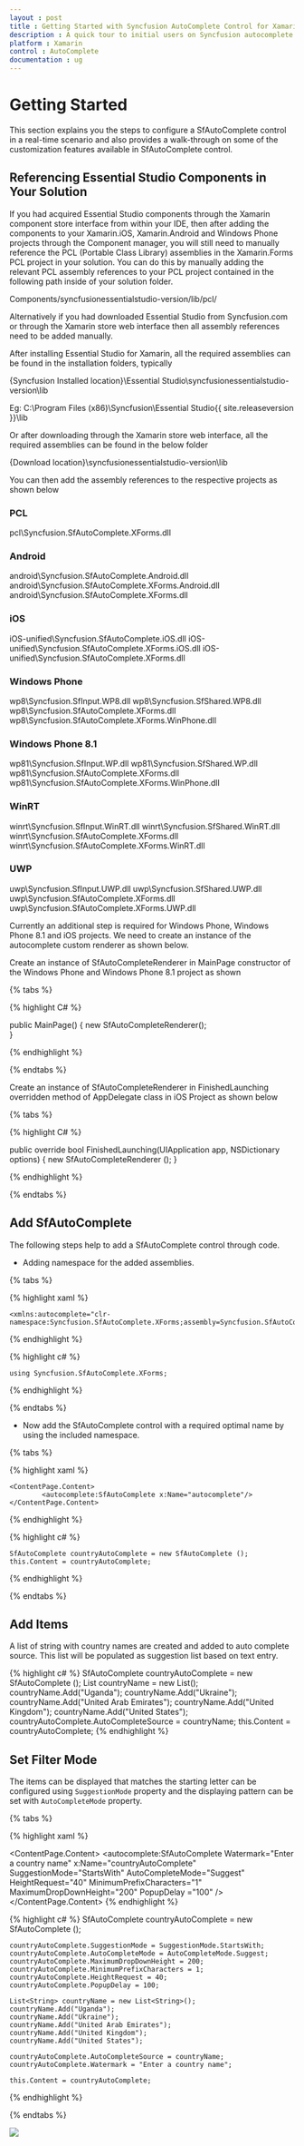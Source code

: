 ```yaml
---
layout : post
title : Getting Started with Syncfusion AutoComplete Control for Xamarin.Forms
description : A quick tour to initial users on Syncfusion autocomplete control for Xamarin.Forms platform
platform : Xamarin
control : AutoComplete
documentation : ug
---
```


# Getting Started

This section explains you the steps to configure a SfAutoComplete control in a real-time scenario and also provides a walk-through on some of the customization features available in SfAutoComplete control.

## Referencing Essential Studio Components in Your Solution	

If you had acquired Essential Studio components through the Xamarin component store interface from within your IDE, then after adding the components to your Xamarin.iOS, Xamarin.Android and Windows Phone projects through the Component manager, you will still need to manually reference the PCL (Portable Class Library) assemblies in the Xamarin.Forms PCL project in your solution. You can do this by manually adding the relevant PCL assembly references to your PCL project contained in the following path inside of your solution folder.

Components/syncfusionessentialstudio-version/lib/pcl/

Alternatively if you had downloaded Essential Studio from Syncfusion.com or through the Xamarin store web interface then all assembly references need to be added manually.

After installing Essential Studio for Xamarin, all the required assemblies can be found in the installation folders, typically

{Syncfusion Installed location}\Essential Studio\syncfusionessentialstudio-version\lib

Eg: C:\Program Files (x86)\Syncfusion\Essential Studio\{{ site.releaseversion }}\lib

Or after downloading through the Xamarin store web interface, all the required assemblies can be found in the below folder

{Download location}\syncfusionessentialstudio-version\lib


You can then add the assembly references to the respective projects as shown below

### PCL 
pcl\Syncfusion.SfAutoComplete.XForms.dll

### Android 
android\Syncfusion.SfAutoComplete.Android.dll
android\Syncfusion.SfAutoComplete.XForms.Android.dll
android\Syncfusion.SfAutoComplete.XForms.dll

### iOS 
iOS-unified\Syncfusion.SfAutoComplete.iOS.dll
iOS-unified\Syncfusion.SfAutoComplete.XForms.iOS.dll
iOS-unified\Syncfusion.SfAutoComplete.XForms.dll

### Windows Phone
wp8\Syncfusion.SfInput.WP8.dll
wp8\Syncfusion.SfShared.WP8.dll
wp8\Syncfusion.SfAutoComplete.XForms.dll
wp8\Syncfusion.SfAutoComplete.XForms.WinPhone.dll

### Windows Phone 8.1
wp81\Syncfusion.SfInput.WP.dll
wp81\Syncfusion.SfShared.WP.dll
wp81\Syncfusion.SfAutoComplete.XForms.dll
wp81\Syncfusion.SfAutoComplete.XForms.WinPhone.dll

### WinRT 
winrt\Syncfusion.SfInput.WinRT.dll
winrt\Syncfusion.SfShared.WinRT.dll
winrt\Syncfusion.SfAutoComplete.XForms.dll
winrt\Syncfusion.SfAutoComplete.XForms.WinRT.dll

### UWP 
uwp\Syncfusion.SfInput.UWP.dll
uwp\Syncfusion.SfShared.UWP.dll
uwp\Syncfusion.SfAutoComplete.XForms.dll
uwp\Syncfusion.SfAutoComplete.XForms.UWP.dll


Currently an additional step is required for Windows Phone, Windows Phone 8.1 and iOS projects. We need to create an instance of the autocomplete custom renderer as shown below. 

Create an instance of SfAutoCompleteRenderer in MainPage constructor of the Windows Phone and Windows Phone 8.1 project as shown 

{% tabs %}

{% highlight C# %}

public MainPage()
{
 new SfAutoCompleteRenderer();  
}

{% endhighlight %}

{% endtabs %}

Create an instance of SfAutoCompleteRenderer in FinishedLaunching overridden method of AppDelegate class in iOS Project as shown below

{% tabs %}

{% highlight C# %}

public override bool FinishedLaunching(UIApplication app, NSDictionary options)
{
    new SfAutoCompleteRenderer ();
}	

{% endhighlight %}

{% endtabs %}

## Add SfAutoComplete

The following steps help to add a SfAutoComplete control through code.

* Adding namespace for the added assemblies. 

{% tabs %}

{% highlight xaml %}

	<xmlns:autocomplete="clr-namespace:Syncfusion.SfAutoComplete.XForms;assembly=Syncfusion.SfAutoComplete.XForms"/>

{% endhighlight %}

{% highlight c# %}

	using Syncfusion.SfAutoComplete.XForms;

{% endhighlight %}

{% endtabs %}

* Now add the SfAutoComplete control with a required optimal name by using the included namespace.

{% tabs %}

{% highlight xaml %}

	<ContentPage.Content>
			<autocomplete:SfAutoComplete x:Name="autocomplete"/>
	</ContentPage.Content>
	
{% endhighlight %}

{% highlight c# %}

	SfAutoComplete countryAutoComplete = new SfAutoComplete ();
	this.Content = countryAutoComplete;

{% endhighlight %}

{% endtabs %}

## Add Items

A list of string with country names are created and added to auto complete source. This list will be populated as suggestion list based on text entry.

{% highlight c# %}
	SfAutoComplete countryAutoComplete = new SfAutoComplete ();
    List<String> countryName = new List<String>();
	countryName.Add("Uganda");
	countryName.Add("Ukraine");
	countryName.Add("United Arab Emirates");
	countryName.Add("United Kingdom");
	countryName.Add("United States");	
	countryAutoComplete.AutoCompleteSource = countryName;
	this.Content = countryAutoComplete;
{% endhighlight %}


## Set Filter Mode

The items can be displayed that matches the starting letter can be configured using `SuggestionMode` property and the displaying pattern can be set with `AutoCompleteMode` property.
 
{% tabs %}

{% highlight xaml %}

<ContentPage.Content>
  	<autocomplete:SfAutoComplete Watermark="Enter a country name" x:Name="countryAutoComplete" SuggestionMode="StartsWith" AutoCompleteMode="Suggest" HeightRequest="40" MinimumPrefixCharacters="1" MaximumDropDownHeight="200" PopupDelay ="100" />
</ContentPage.Content>
{% endhighlight %}

{% highlight c# %}
	SfAutoComplete countryAutoComplete = new SfAutoComplete ();
	
	countryAutoComplete.SuggestionMode = SuggestionMode.StartsWith;
	countryAutoComplete.AutoCompleteMode = AutoCompleteMode.Suggest;
	countryAutoComplete.MaximumDropDownHeight = 200;
	countryAutoComplete.MinimumPrefixCharacters = 1;
	countryAutoComplete.HeightRequest = 40;
	countryAutoComplete.PopupDelay = 100;
	
	List<String> countryName = new List<String>();
	countryName.Add("Uganda");
	countryName.Add("Ukraine");
	countryName.Add("United Arab Emirates");
	countryName.Add("United Kingdom");
	countryName.Add("United States");	
	
	countryAutoComplete.AutoCompleteSource = countryName;
	countryAutoComplete.Watermark = "Enter a country name";  

	this.Content = countryAutoComplete;

{% endhighlight %}

{% endtabs %}

![](images/gettingstarted.png)